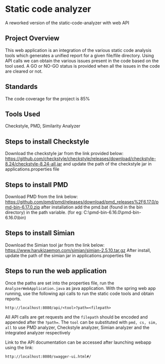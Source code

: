 # Static code analyzer

A reworked version of the static-code-analyzer with web API 

## Project Overview
This web application is an integration of the various static code analysis tools which generates a unified report for a given file/file directory. Using API calls we can obtain the various issues present in the code based on the tool used. A GO or NO-GO status is provided when all the issues in the code are cleared or not.

## Standards 
The code coverage for the project is 85% 

## Tools Used
Checkstyle, PMD, Similarity Analyzer

## Steps to install Checkstyle 
Download the checkstyle jar from the link provided below:
https://github.com/checkstyle/checkstyle/releases/download/checkstyle-8.24/checkstyle-8.24-all.jar
and update the path of the checkstyle jar in applications.properties file

## Steps to install PMD 
Download PMD from the link below:
https://github.com/pmd/pmd/releases/download/pmd_releases%2F6.17.0/pmd-bin-6.17.0.zip
after installation add the pmd.bat (found in the bin directory) in the path variable.
(for eg: C:\pmd-bin-6.16.0\pmd-bin-6.16.0\bin)

## Steps to install Simian
Download the Simian tool jar from the link below:
https://www.harukizaemon.com/simian/simian-2.5.10.tar.gz
After install, update the path of the simian jar in applications.properties file

## Steps to run the web application
Once the paths are set into the properties file, run the `AnalyzerWebApplication.java` as java application.
With the spring web app running, use the following api calls to run the static code tools and obtain reports.

```http://localhost:8080/api/<tool>?path=<filepath>```

All API calls are get requests and the `filepath` should be encoded and appended after the `?path=`. The `tool` can be substituted with ```pmd, cs, sim, all``` to use PMD analyzer, Checkstyle analyzer, Simian analyzer and the integrated analyzer respectively

Link to the API documentation can be accessed after launching webapp using the link: 

```http://localhost:8080/swagger-ui.html#/```


